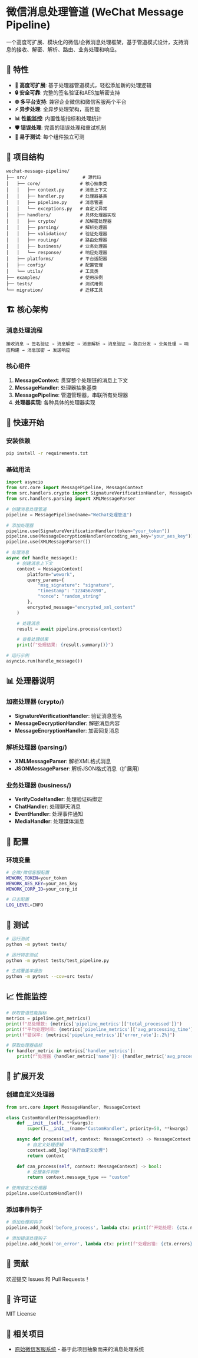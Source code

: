 # 微信消息处理管道 (WeChat Message Pipeline)

一个高度可扩展、模块化的微信/企微消息处理框架，基于管道模式设计，支持消息的接收、解密、解析、路由、业务处理和响应。

## 🚀 特性

- **🔧 高度可扩展**: 基于处理器管道模式，轻松添加新的处理逻辑
- **🔒 安全可靠**: 完整的签名验证和AES加解密支持
- **🌐 多平台支持**: 兼容企业微信和微信客服两个平台
- **⚡ 异步处理**: 全异步处理架构，高性能
- **📊 性能监控**: 内置性能指标和处理统计
- **🛡️ 错误处理**: 完善的错误处理和重试机制
- **🧪 易于测试**: 每个组件独立可测

## 📁 项目结构

```
wechat-message-pipeline/
├── src/                     # 源代码
│   ├── core/               # 核心抽象类
│   │   ├── context.py      # 消息上下文
│   │   ├── handler.py      # 处理器基类
│   │   ├── pipeline.py     # 消息管道
│   │   └── exceptions.py   # 自定义异常
│   ├── handlers/           # 具体处理器实现
│   │   ├── crypto/         # 加解密处理器
│   │   ├── parsing/        # 解析处理器
│   │   ├── validation/     # 验证处理器
│   │   ├── routing/        # 路由处理器
│   │   ├── business/       # 业务处理器
│   │   └── response/       # 响应处理器
│   ├── platforms/          # 平台适配器
│   ├── config/             # 配置管理
│   └── utils/              # 工具类
├── examples/               # 使用示例
├── tests/                  # 测试用例
└── migration/              # 迁移工具
```

## 🏗️ 核心架构

### 消息处理流程

```
接收消息 → 签名验证 → 消息解密 → 消息解析 → 消息验证 → 路由分发 → 业务处理 → 响应构建 → 消息加密 → 发送响应
```

### 核心组件

1. **MessageContext**: 贯穿整个处理链的消息上下文
2. **MessageHandler**: 处理器抽象基类
3. **MessagePipeline**: 管道管理器，串联所有处理器
4. **处理器实现**: 各种具体的处理器实现

## 🚀 快速开始

### 安装依赖

```bash
pip install -r requirements.txt
```

### 基础用法

```python
import asyncio
from src.core import MessagePipeline, MessageContext
from src.handlers.crypto import SignatureVerificationHandler, MessageDecryptionHandler
from src.handlers.parsing import XMLMessageParser

# 创建消息处理管道
pipeline = MessagePipeline(name="WeChat处理管道")

# 添加处理器
pipeline.use(SignatureVerificationHandler(token="your_token"))
pipeline.use(MessageDecryptionHandler(encoding_aes_key="your_aes_key"))
pipeline.use(XMLMessageParser())

# 处理消息
async def handle_message():
    # 创建消息上下文
    context = MessageContext(
        platform="wework",
        query_params={
            "msg_signature": "signature",
            "timestamp": "1234567890",
            "nonce": "random_string"
        },
        encrypted_message="encrypted_xml_content"
    )

    # 处理消息
    result = await pipeline.process(context)

    # 查看处理结果
    print(f"处理结果: {result.summary()}")

# 运行示例
asyncio.run(handle_message())
```

## 📊 处理器说明

### 加密处理器 (crypto/)

- **SignatureVerificationHandler**: 验证消息签名
- **MessageDecryptionHandler**: 解密消息内容
- **MessageEncryptionHandler**: 加密回复消息

### 解析处理器 (parsing/)

- **XMLMessageParser**: 解析XML格式消息
- **JSONMessageParser**: 解析JSON格式消息（扩展用）

### 业务处理器 (business/)

- **VerifyCodeHandler**: 处理验证码绑定
- **ChatHandler**: 处理聊天消息
- **EventHandler**: 处理事件通知
- **MediaHandler**: 处理媒体消息

## 🔧 配置

### 环境变量

```bash
# 企微/微信客服配置
WEWORK_TOKEN=your_token
WEWORK_AES_KEY=your_aes_key
WEWORK_CORP_ID=your_corp_id

# 日志配置
LOG_LEVEL=INFO
```

## 🧪 测试

```bash
# 运行测试
python -m pytest tests/

# 运行特定测试
python -m pytest tests/test_pipeline.py

# 生成覆盖率报告
python -m pytest --cov=src tests/
```

## 📈 性能监控

```python
# 获取管道性能指标
metrics = pipeline.get_metrics()
print(f"总处理数: {metrics['pipeline_metrics']['total_processed']}")
print(f"平均处理时间: {metrics['pipeline_metrics']['avg_processing_time']:.3f}s")
print(f"错误率: {metrics['pipeline_metrics']['error_rate']:.2%}")

# 获取处理器指标
for handler_metric in metrics['handler_metrics']:
    print(f"处理器 {handler_metric['name']}: {handler_metric['avg_processing_time']:.3f}s")
```

## 🔌 扩展开发

### 创建自定义处理器

```python
from src.core import MessageHandler, MessageContext

class CustomHandler(MessageHandler):
    def __init__(self, **kwargs):
        super().__init__(name="CustomHandler", priority=50, **kwargs)

    async def process(self, context: MessageContext) -> MessageContext:
        # 自定义处理逻辑
        context.add_log("执行自定义处理")
        return context

    def can_process(self, context: MessageContext) -> bool:
        # 处理条件判断
        return context.message_type == "custom"

# 使用自定义处理器
pipeline.use(CustomHandler())
```

### 添加事件钩子

```python
# 添加处理前钩子
pipeline.add_hook('before_process', lambda ctx: print(f"开始处理: {ctx.request_id}"))

# 添加错误处理钩子
pipeline.add_hook('on_error', lambda ctx: print(f"处理出错: {ctx.errors}"))
```

## 🤝 贡献

欢迎提交 Issues 和 Pull Requests！

## 📄 许可证

MIT License

## 🔗 相关项目

- [原始微信客服系统](../WeiXinKeFu/) - 基于此项目抽象而来的消息处理系统